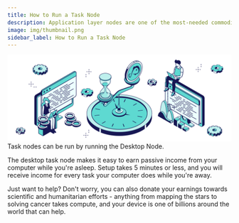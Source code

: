 ```yaml
---
title: How to Run a Task Node
description: Application layer nodes are one of the most-needed commodities in Web3.
image: img/thumbnail.png
sidebar_label: How to Run a Task Node
---
```


![banner](./img/Run%20a%20Task%20Node.svg)
Task nodes can be run by running the Desktop Node.

The desktop task node makes it easy to earn passive income from your computer while you're asleep. Setup takes 5 minutes or less, and you will receive income for every task your computer does while you're away.

Just want to help? Don't worry, you can also donate your earnings towards scientific and humanitarian efforts - anything from mapping the stars to solving cancer takes compute, and your device is one of billions around the world that can help.
